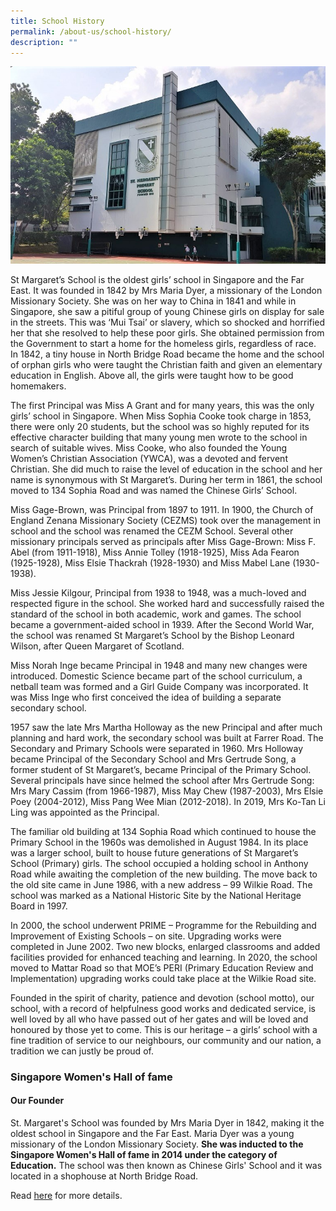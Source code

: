 ```yaml
---
title: School History
permalink: /about-us/school-history/
description: ""
---
```

![](/images/oldbuilding_small.jpg)
  

St Margaret’s School is the oldest girls’ school in Singapore and the Far East. It was founded in 1842 by Mrs Maria Dyer, a missionary of the London Missionary Society. She was on her way to China in 1841 and while in Singapore, she saw a pitiful group of young Chinese girls on display for sale in the streets. This was ‘Mui Tsai’ or slavery, which so shocked and horrified her that she resolved to help these poor girls. She obtained permission from the Government to start a home for the homeless girls, regardless of race. In 1842, a tiny house in North Bridge Road became the home and the school of orphan girls who were taught the Christian faith and given an elementary education in English. Above all, the girls were taught how to be good homemakers.  

  

The first Principal was Miss A Grant and for many years, this was the only girls’ school in Singapore. When Miss Sophia Cooke took charge in 1853, there were only 20 students, but the school was so highly reputed for its effective character building that many young men wrote to the school in search of suitable wives. Miss Cooke, who also founded the Young Women’s Christian Association (YWCA), was a devoted and fervent Christian. She did much to raise the level of education in the school and her name is synonymous with St Margaret’s. During her term in 1861, the school moved to 134 Sophia Road and was named the Chinese Girls’ School.  
  

Miss Gage-Brown, was Principal from 1897 to 1911. In 1900, the Church of England Zenana Missionary Society (CEZMS) took over the management in school and the school was renamed the CEZM School. Several other missionary principals served as principals after Miss Gage-Brown: Miss F. Abel (from 1911-1918), Miss Annie Tolley (1918-1925), Miss Ada Fearon (1925-1928), Miss Elsie Thackrah (1928-1930) and Miss Mabel Lane (1930-1938).  
  

Miss Jessie Kilgour, Principal from 1938 to 1948, was a much-loved and respected figure in the school. She worked hard and successfully raised the standard of the school in both academic, work and games. The school became a government-aided school in 1939. After the Second World War, the school was renamed St Margaret’s School by the Bishop Leonard Wilson, after Queen Margaret of Scotland.  
  

Miss Norah Inge became Principal in 1948 and many new changes were introduced. Domestic Science became part of the school curriculum, a netball team was formed and a Girl Guide Company was incorporated. It was Miss Inge who first conceived the idea of building a separate secondary school.  
  

1957 saw the late Mrs Martha Holloway as the new Principal and after much planning and hard work, the secondary school was built at Farrer Road. The Secondary and Primary Schools were separated in 1960. Mrs Holloway became Principal of the Secondary School and Mrs Gertrude Song, a former student of St Margaret’s, became Principal of the Primary School. Several principals have since helmed the school after Mrs Gertrude Song: Mrs Mary Cassim (from 1966-1987), Miss May Chew (1987-2003), Mrs Elsie Poey (2004-2012), Miss Pang Wee Mian (2012-2018). In 2019, Mrs Ko-Tan Li Ling was appointed as the Principal.  
  

The familiar old building at 134 Sophia Road which continued to house the Primary School in the 1960s was demolished in August 1984. In its place was a larger school, built to house future generations of St Margaret’s School (Primary) girls. The school occupied a holding school in Anthony Road while awaiting the completion of the new building. The move back to the old site came in June 1986, with a new address – 99 Wilkie Road. The school was marked as a National Historic Site by the National Heritage Board in 1997.  
  

In 2000, the school underwent PRIME – Programme for the Rebuilding and Improvement of Existing Schools – on site. Upgrading works were completed in June 2002. Two new blocks, enlarged classrooms and added facilities provided for enhanced teaching and learning. In 2020, the school moved to Mattar Road so that MOE’s PERI (Primary Education Review and Implementation) upgrading works could take place at the Wilkie Road site.  
  

Founded in the spirit of charity, patience and devotion (school motto), our school, with a record of helpfulness good works and dedicated service, is well loved by all who have passed out of her gates and will be loved and honoured by those yet to come. This is our heritage – a girls’ school with a fine tradition of service to our neighbours, our community and our nation, a tradition we can justly be proud of.

### Singapore Women's Hall of fame


#### Our Founder


St. Margaret's School was founded by Mrs Maria Dyer in 1842, making it the oldest school in Singapore and the Far East. Maria Dyer was a young missionary of the London Missionary Society. **She was inducted to the Singapore Women's Hall of fame in 2014 under the category of Education.** The school was then known as Chinese Girls' School and it was located in a shophouse at North Bridge Road.  
  
Read [here](http://www.swhf.sg/the-inductees/16-education/103-maria-dyer) for more details.